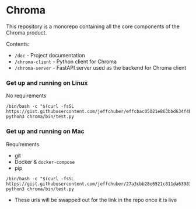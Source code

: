 # Chroma

This repository is a monorepo containing all the core components of
the Chroma product.

Contents:

- `/doc` - Project documentation
- `/chroma-client` - Python client for Chroma
- `/chroma-server` - FastAPI server used as the backend for Chroma client



### Get up and running on Linux
No requirements
```
/bin/bash -c "$(curl -fsSL https://gist.githubusercontent.com/jeffchuber/effcbac05021e863bbd634f4b7d0283d/raw/4d38b150809d6ccbc379f88433cadd86c81d32cd/chroma_setup.sh)" 
python3 chroma/bin/test.py
```

### Get up and running on Mac
Requirements
- git
- Docker & `docker-compose`
- pip

```
/bin/bash -c "$(curl -fsSL https://gist.githubusercontent.com/jeffchuber/27a3cbb28e6521c811da6398346cd35f/raw/55c2d82870436431120a9446b47f19b72d88fa31/chroma_setup_mac.sh)" 
python3 chroma/bin/test.py
```

* These urls will be swapped out for the link in the repo once it is live